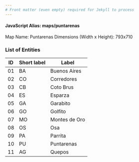 ```yaml
---
# Front matter (even empty) required for Jekyll to process
---
```


#### JavaScript Alias: maps/puntarenas

Map Name: Puntarenas
Dimensions (Width x Height): 793x710



### List of Entities

ID | Short label | Label   | 
---|---|---|
01| BA | Buenos Aires  |
02| CO | Corredores    |
03| CB | Coto Brus     |  
04| ES | Esparza       |
05| GA | Garabito      |
06| GO | Golfito       |
07| MO | Montes de Oro |
08| OS | Osa           |
09| PA | Parrita       |
10| PU | Puntarenas    |
11| AG | Quepos        | 
